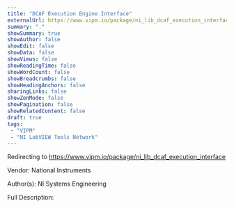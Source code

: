 ```yaml
---
title: "DCAF Execution Engine Interface"
externalUrl: https://www.vipm.io/package/ni_lib_dcaf_execution_interface
summary: "."
showSummary: true
showAuthor: false
showEdit: false
showData: false
showViews: false
showReadingTime: false
showWordCount: false
showBreadcrumbs: false
showHeadingAnchors: false
sharingLinks: false
showZenMode: false
showPagination: false
showRelatedContent: false
draft: true
tags:
 - "VIPM"
 - "NI LabVIEW Tools Network"
---
```


Redirecting to https://www.vipm.io/package/ni_lib_dcaf_execution_interface

Vendor: National Instruments

Author(s): NI Systems Engineering
 
Full Description:
